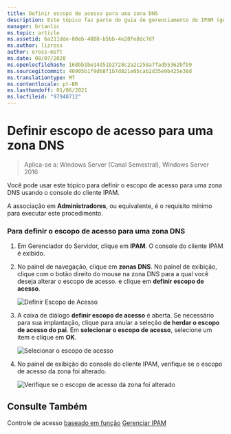 ```yaml
---
title: Definir escopo de acesso para uma zona DNS
description: Este tópico faz parte do guia de gerenciamento do IPAM (gerenciamento de endereços IP) no Windows Server 2016.
manager: brianlic
ms.topic: article
ms.assetid: 6a211dde-80eb-4888-b5bb-4e28fe8dc7df
ms.author: lizross
author: eross-msft
ms.date: 08/07/2020
ms.openlocfilehash: 168bb1be14d51b2728c2a2c258a7fad55362bfb9
ms.sourcegitcommit: 40905b1f9d68f1b7d821e05cab2d35e9b425e38d
ms.translationtype: MT
ms.contentlocale: pt-BR
ms.lasthandoff: 01/06/2021
ms.locfileid: "97948712"
---
```

# <a name="set-access-scope-for-a-dns-zone"></a>Definir escopo de acesso para uma zona DNS

>Aplica-se a: Windows Server (Canal Semestral), Windows Server 2016

Você pode usar este tópico para definir o escopo de acesso para uma zona DNS usando o console do cliente IPAM.

A associação em **Administradores**, ou equivalente, é o requisito mínimo para executar este procedimento.

### <a name="to-set-the-access-scope-for-a-dns-zone"></a>Para definir o escopo de acesso para uma zona DNS

1.  Em Gerenciador do Servidor, clique em  **IPAM**. O console do cliente IPAM é exibido.

2.  No painel de navegação, clique em **zonas DNS**. No painel de exibição, clique com o botão direito do mouse na zona DNS para a qual você deseja alterar o escopo de acesso. e clique em **definir escopo de acesso**.

    ![Definir Escopo de Acesso](../../media/Set-Access-Scope-for-a-DNS-Zone/ipam_SetAccessScopeOfZone_02.jpg)

3.  A caixa de diálogo **definir escopo de acesso** é aberta. Se necessário para sua implantação, clique para anular a seleção **de herdar o escopo de acesso do pai**. Em **selecionar o escopo de acesso**, selecione um item e clique em **OK**.

    ![Selecionar o escopo de acesso](../../media/Set-Access-Scope-for-a-DNS-Zone/ipam_SetAccessScopeOfZone_03.jpg)

4.  No painel de exibição do console do cliente IPAM, verifique se o escopo de acesso da zona foi alterado.

    ![Verifique se o escopo de acesso da zona foi alterado](../../media/Set-Access-Scope-for-a-DNS-Zone/ipam_SetAccessScopeOfZone_04.jpg)

## <a name="see-also"></a>Consulte Também
Controle de acesso [baseado em função](Role-based-Access-Control.md) 
 [Gerenciar IPAM](Manage-IPAM.md)



